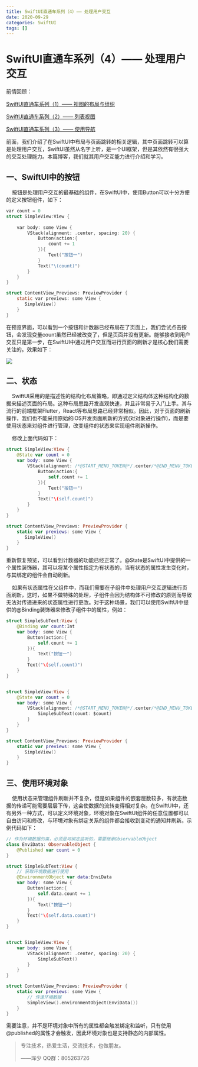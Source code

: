 ```yaml
---
title: SwiftUI直通车系列（4）—— 处理用户交互
date: 2020-09-29
categories: SwiftUI
tags: []
---
```

# SwiftUI直通车系列（4）—— 处理用户交互

前情回顾：

[SwiftUI直通车系列（1）—— 视图的布局与组织](https://my.oschina.net/u/2340880/blog/4529951)

[SwiftUI直通车系列（2）—— 列表视图](https://my.oschina.net/u/2340880/blog/4534222)

[SwiftUI直通车系列（3）—— 使用导航](https://my.oschina.net/u/2340880/blog/4652002)

前面，我们介绍了在SwiftUI中布局与页面跳转的相关逻辑，其中页面跳转可以算是处理用户交互，SwiftUI虽然从名字上听，是一个UI框架，但是其依然有很强大的交互处理能力。本篇博客，我们就其用户交互能力进行介绍和学习。

## 一、SwiftUI中的按钮

    按钮是处理用户交互的最基础的组件，在SwiftUI中，使用Button可以十分方便的定义按钮组件，如下：

```objectivec
var count = 0
struct SimpleView:View {
    
    var body: some View {
        VStack(alignment: .center, spacing: 20) {
            Button(action:{
                count += 1
            }){
                Text("按钮一")
            }
            Text("\(count)")
        }
    }
}

struct ContentView_Previews: PreviewProvider {
    static var previews: some View {
       SimpleView()
    }
}
```

在预览界面，可以看到一个按钮和计数器已经布局在了页面上，我们尝试点击按钮，会发现变量count虽然已经被改变了，但是页面并没有更新。能够接收到用户交互只是第一步，在SwiftUI中通过用户交互而进行页面的刷新才是核心我们需要关注的。效果如下：

![](https://oscimg.oschina.net/oscnet/up-a83971b647e670d58586138c47ffcde6615.png)

## 二、状态

    SwiftUI采用的是描述性的结构化布局策略，即通过定义结构体这种结构化的数据来描述页面的布局。这种布局思路开发直观快速，并且非常易于入门上手。其与流行的前端框架Flutter，React等布局思路已经非常相似。因此，对于页面的刷新操作，我们也不能采用原始的iOS开发页面刷新的方式(对对象进行操作)，而是要使用状态来对组件进行管理，改变组件的状态来实现组件刷新操作。

    修改上面代码如下：

```swift
struct SimpleView:View {
    @State var count = 0
    var body: some View {
        VStack(alignment: /*@START_MENU_TOKEN@*/.center/*@END_MENU_TOKEN@*/, spacing: 20) {
            Button(action:{
                self.count += 1
            }){
                Text("按钮一")
            }
            Text("\(self.count)")
        }
    }
}

struct ContentView_Previews: PreviewProvider {
    static var previews: some View {
       SimpleView()
    }
}
```

重新恢复预览，可以看到计数器的功能已经正常了。@State是SwiftUI中提供的一个属性装饰器，其可以将某个属性指定为有状态的，当有状态的属性发生变化时，与其绑定的组件会自动刷新。

    如果有状态属性在父组件中，而我们需要在子组件中处理用户交互逻辑进行页面刷新，这时，如果不做特殊的处理，子组件会因为结构体不可修改的原则而导致无法对传递进来的状态属性进行更改。对于这种场景，我们可以使用SwiftUI中提供的@Binding装饰器来修改子组件中的属性，例如：

```swift
struct SimpleSubText:View {
    @Binding var count:Int
    var body: some View {
        Button(action:{
            self.count += 1
        }){
            Text("按钮一")
        }
        Text("\(self.count)")
    }
}


struct SimpleView:View {
    @State var count = 0
    var body: some View {
        VStack(alignment: /*@START_MENU_TOKEN@*/.center/*@END_MENU_TOKEN@*/, spacing: 20) {
            SimpleSubText(count: $count)
        }
    }
}

struct ContentView_Previews: PreviewProvider {
    static var previews: some View {
       SimpleView()
    }
}
```

## 三、使用环境对象

    使用状态来管理组件刷新并不复杂，但是如果组件的嵌套层数较多，有状态数据的传递可能需要层层下传，这会使数据的流转变得相对复杂。在SwiftUI中，还有另外一种方式，可以定义环境对象，环境对象在SwiftUI组件的任意位置都可以自由访问和修改，与环境对象有绑定关系的组件都会接收到变动的通知并刷新。示例代码如下：

```swift
// 作为环境数据的类，必须是可绑定监听的，需要继承ObservableObject
class EnviData: ObservableObject {
    @Published var count = 0
}

struct SimpleSubText:View {
    // 获取环境数据进行使用
    @EnvironmentObject var data:EnviData
    var body: some View {
        Button(action:{
            self.data.count += 1
        }){
            Text("按钮一")
        }
        Text("\(self.data.count)")
    }
}


struct SimpleView:View {
    var body: some View {
        VStack(alignment: .center, spacing: 20) {
            SimpleSubText()
        }
    }
}

struct ContentView_Previews: PreviewProvider {
    static var previews: some View {
        // 传递环境数据
        SimpleView().environmentObject(EnviData())
    }
}
```

需要注意，并不是环境对象中所有的属性都会触发绑定和监听，只有使用@published的属性才会触发，因此环境对象也是支持静态的内部属性。

> 专注技术，热爱生活，交流技术，也做朋友。
> 
> ——珲少 QQ群：805263726
